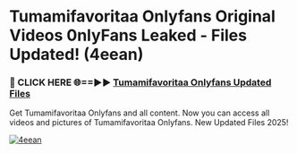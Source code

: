# Tumamifavoritaa Onlyfans Original Videos 0nlyFans Leaked - Files Updated! (4eean)

<h3>🔴 CLICK HERE 🌐==►► <a href="https://tinyurl.com/ehrbuxhb" rel="nofollow">Tumamifavoritaa Onlyfans Updated Files</a></h3>

Get Tumamifavoritaa Onlyfans and all content. Now you can access all videos and pictures of Tumamifavoritaa Onlyfans. New Updated Files 2025!

[![4eean](https://i.imgur.com/lVYEuWS.gif)](https://tinyurl.com/ehrbuxhb)
